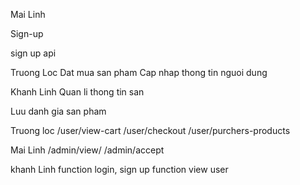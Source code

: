 Mai Linh

Sign-up

sign up api

Truong Loc
Dat mua san pham
Cap nhap thong tin nguoi dung

Khanh Linh
Quan li thong tin san

Luu
danh gia san pham

Truong loc
/user/view-cart
/user/checkout
/user/purchers-products

Mai Linh
/admin/view/
/admin/accept

khanh Linh
function login, sign up
function view user
